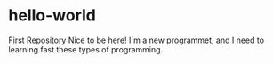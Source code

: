 # hello-world
First Repository
Nice to be here!
I´m a new programmet, and I need to learning fast these types of programming.
